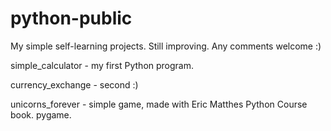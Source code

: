 # python-public

My simple self-learning projects. Still improving.
Any comments welcome :)

simple_calculator - my first Python program.

currency_exchange - second :)

unicorns_forever - simple game, made with Eric Matthes Python Course book. pygame.
